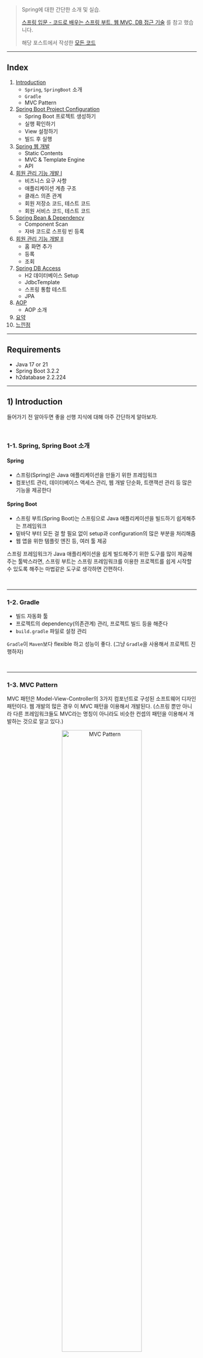 > Spring에 대한 간단한 소개 및 실습.
>
> [스프링 입문 - 코드로 배우는 스프링 부트, 웹 MVC, DB 접근 기술](https://www.inflearn.com/course/%EC%8A%A4%ED%94%84%EB%A7%81-%EC%9E%85%EB%AC%B8-%EC%8A%A4%ED%94%84%EB%A7%81%EB%B6%80%ED%8A%B8/) 를 참고 했습니다.
>
> 해당 포스트에서 작성한 [모든 코드](https://github.com/seungki1011/Data-Engineering/tree/main/spring/springdemo/src)

---

## Index

1. [Introduction](https://github.com/seungki1011/Data-Engineering/blob/main/spring/notes/(001)Spring%20Introduction.md#1-introduction)
   * ```Spring```, ```SpringBoot``` 소개
   * ```Gradle```
   * MVC Pattern
2. [Spring Boot Project Configuration](https://github.com/seungki1011/Data-Engineering/blob/main/spring/notes/(001)Spring%20Introduction.md#2-spring-boot-project-configuration)
   * Spring Boot 프로젝트 생성하기
   * 실행 확인하기
   * View 설정하기
   * 빌드 후 실행
3. [Spring 웹 개발](https://github.com/seungki1011/Data-Engineering/blob/main/spring/notes/(001)Spring%20Introduction.md#3-spring-%EC%9B%B9-%EA%B0%9C%EB%B0%9C)
   * Static Contents
   * MVC & Template Engine
   * API
4. [회원 관리 기능 개발 I](https://github.com/seungki1011/Data-Engineering/blob/main/spring/notes/(001)Spring%20Introduction.md#4-%ED%9A%8C%EC%9B%90-%EA%B4%80%EB%A6%AC-%EA%B8%B0%EB%8A%A5-%EA%B0%9C%EB%B0%9C-i)
   * 비즈니스 요구 사항
   * 애플리케이션 계층 구조
   * 클래스 의존 관계
   * 회원 저장소 코드, 테스트 코드
   * 회원 서비스 코드, 테스트 코드
5. [Spring Bean & Dependency](https://github.com/seungki1011/Data-Engineering/blob/main/spring/notes/(001)Spring%20Introduction.md#5-spring-bean--dependency)
   * Component Scan
   * 자바 코드로 스프링 빈 등록
6. [회원 관리 기능 개발 II](https://github.com/seungki1011/Data-Engineering/blob/main/spring/notes/(001)Spring%20Introduction.md#6-%ED%9A%8C%EC%9B%90-%EA%B4%80%EB%A6%AC-%EA%B8%B0%EB%8A%A5-%EA%B0%9C%EB%B0%9C-ii)
   * 홈 화면 추가
   * 등록
   * 조회
7. [Spring DB Access](https://github.com/seungki1011/Data-Engineering/blob/main/spring/notes/(001)Spring%20Introduction.md#7-spring-db-access)
   * H2 데이터베이스 Setup
   * JdbcTemplate
   * 스프링 통합 테스트
   * JPA
8. [AOP](https://github.com/seungki1011/Data-Engineering/blob/main/spring/notes/(001)Spring%20Introduction.md#8-aop)
   * AOP 소개
9. [요약](https://github.com/seungki1011/Data-Engineering/blob/main/spring/notes/(001)Spring%20Introduction.md#%EC%9A%94%EC%95%BD)
10. [느낀점](https://github.com/seungki1011/Data-Engineering/blob/main/spring/notes/(001)Spring%20Introduction.md#%EB%8A%90%EB%82%80-%EC%A0%90)

---

## Requirements

* Java 17 or 21
* Spring Boot 3.2.2
* h2database 2.2.224

---

## 1) Introduction

들어가기 전 알아두면 좋을 선행 지식에 대해 아주 간단하게 알아보자.

<br>

### 1-1. Spring, Spring Boot 소개

#### Spring

* 스프링(Spring)은 Java 애플리케이션을 만들기 위한 프레임워크
* 컴포넌트 관리, 데이터베이스 액세스 관리, 웹 개발 단순화, 트랜잭션 관리 등 많은 기능을 제공한다

#### Spring Boot

* 스프링 부트(Spring Boot)는 스프링으로 Java 애플리케이션을 빌드하기 쉽게해주는 프레임워크
* 밑바닥 부터 모든 걸 할 필요 없이 setup과 configuration의 많은 부분을 처리해줌
* 웹 앱을 위한 템플릿 엔진 등, 여러 툴 제공

스프링 프레임워크가 Java 애플리케이션을 쉽게 빌드해주기 위한 도구를 많이 제공해주는 툴박스라면, 스프링 부트는 스프링 프레임워크를 이용한 프로젝트를 쉽게 시작할 수 있도록 해주는 마법같은 도구로 생각하면 간편하다.

<br>

---

### 1-2. Gradle

* 빌드 자동화 툴
* 프로젝트의 dependency(의존관계) 관리, 프로젝트 빌드 등을 해준다
* ```build.gradle``` 파일로 설정 관리

```Gradle```이 ```Maven```보다 flexible 하고 성능이 좋다. (그냥 ```Gradle```을 사용해서 프로젝트 진행하자) 

<br>

---

### 1-3. MVC Pattern

MVC 패턴은 Model-View-Controller의 3가지 컴포넌트로 구성된 소프트웨어 디자인 패턴이다. 웹 개발의 많은 경우 이 MVC 패턴을 이용해서 개발된다. (스프링 뿐만 아니라 다른 프레임워크들도 MVC라는 명칭이 아니라도 비슷한 컨셉의 패턴을 이용해서 개발하는 것으로 알고 있다.)

<p align="center">   <img src="img/mvc1.png" alt="MVC Pattern" style="width: 65%;"> </p>

<p align='center'>https://www.geeksforgeeks.org/mvc-framework-introduction/</p>

#### Model

* 데이터와 관련된 로직을 책임진다

#### View

* 사용자에게 보여지는 부분을 책임진다(UI)

#### Controller

* 모델과 뷰 사이를 이어주는 중개(intermediary)의 역할
* 모델과 뷰는 서로 소통을 할 수 없기 때문에, 컨트롤러가 변경 내용을 각 구성 요소로 통지

> 예시를 들어보겠다.
>
> 1. Request
>    * 유저가 링크를 클릭하거나 폼을 작성하는 작업 등으로 나의 웹 애플리케이션으로 요청을 보낸다.
> 2. Controller
>    * 컨트롤러는 요청을 받고, 유저가 정확히 요구하는 것이 무엇인지 그리고 모델의 어느 부분이 필요한것인지 판단한다.
> 3. Model
>    * 모델은 실제로 데이터베이스에서 데이터를 fetch하거나 데이터 관련 로직을 처리하는 작업을 한다.
> 4. View
>    * 컨트롤러는 모델에서 통지 받고 뷰에서 해당 결과물을 보여준다.
> 5. Response
>    * 마지막 결과(응답)를 유저가 받는다

실제로 MVC 패턴으로 개발을 하면서 지켜야하는 규칙 같은 것들이 많다. 이런 MVC의 세부적인 내용은 이후 SpringMVC 포스트에서 다룰 예정이다.

<br>

---

## 2) Spring Boot Project Configuration

스프링 부트를 이용한 프로젝트 생성, 설정 그리고 빌드하는 방법에 대해서 알아보자.

<br>

### 2-1. Spring Boot 프로젝트 생성하기

[https://start.spring.io/](https://start.spring.io/)에서 프로젝트 생성하기

<p align="center">   <img src="img/springbootstart.png" alt="Start Spring Boot" style="width: 55%;"> </p>

* Dependencies : ```Spring Web```, ```Thymeleaf```
* Generate로 프로젝트 생성하고, ```build.gradle``` 파일을 통해서 프로젝트를 오픈

<br>

---

### 2-2. 정상적으로 실행되는지 확인

```SpringdemoApplication```을 실행해보고 정상 동작하는지 확인해보자.

<p align="center">   <img src="img/springboot2.png" alt="springboot" style="width: 35%;"> </p>

* ```SpringdemoApplication```을 실행 후 ```localhost:8080```에서 Whitelabel Error Page를 확인할 수 있으면 스프링이 정상적으로 동작한다는 것을 알 수 있다
* ```build.gradle```에서 ```plugins```, ```dependencies```, ```repositories``` 등을 관리할 수 있다
* ```External Libraries```에서 땡겨온 라이브러리를 확인할 수 있다

<p align="center">   <img src="img/springboot3.png" alt="springboot" style="width: 65%;"> </p>

* ```Dependencies```에서 의존 관계를 계층적으로 확인 가능하다

<br>

---

### 2-3. View 설정하기

아래는 스프링 부트 2.3.1의 공식문서에서 설명한 Welcome Page 설정하는 방법이다.

> #### 7.1.6. Welcome Page
>
> Spring Boot supports both static and templated welcome pages. It first looks for an `index.html` file in the configured static content locations. If one is not found, it then looks for an `index` template. If either is found, it is automatically used as the welcome page of the application.

[https://docs.spring.io/spring-boot/docs/3.2.2/reference/html/index.html](https://docs.spring.io/spring-boot/docs/3.2.2/reference/html/index.html)

<br>

위의 설명에서 알 수 있듯이 ```resources/static```에 ```index.html```파일을 위치하면 정적 welcome page로 설정할 수 있다.

```index.html```

```html
<!DOCTYPE HTML>
<html>
<head>
    <title>Hello</title>
    <meta http-equiv="Content-Type" content="text/html; charset=UTF-8" />
</head>
<body>
This is a Static index.html
<a href="/hello">hello</a>
</body>
</html>
```

* 위의 ```index.html```의 경우 그냥 정적 페이지이기 때문에 그냥 단순히 웹서버가 브라우저에 응답으로 넘겨주는 것

<p align="center">   <img src="img/welcomepage1.png" alt="springboot" style="width: 65%;"> </p>

* [```thymeleaf```](https://www.thymeleaf.org/)같은 템플릿 엔진을 사용해서 동적인 요소가 들어간 페이지를 만들 수 있다

<br>

이제 컨트롤러(controller)를 만들어보자. 템플릿 엔진을 이용한 동적 페이지를 만들기 위해 웹 애플리케이션의 첫 번째 진입점인 컨트롤러 부터 만들어 볼 것이다.

```HelloController```

```java
@Controller // Controller임을 나타내는 스프링 어노테이션
public class HelloController {
    
    @GetMapping("hello") // "/hello"로 매핑된 GET 요청을 핸들링
    public String hello(Model model) {
        model.addAttribute("data", "loll"); // 모델로 "data"라는 attribute를 부여, 값은 "loll"
        // 이 attribute는 view에서 접근 가능
        return "hello"; // 리턴값 "hello"는 viewResolver가 hello라는 이름의 view를 찾도록 함
    }
}
```

```hello.html```

```html
<!DOCTYPE HTML>
<html xmlns:th="http://www.thymeleaf.org"> <!--Thymeleaf expression 사용을 가능하게 해줌-->
<head>
  <title>Hello</title>
  <meta http-equiv="Content-Type" content="text/html; charset=UTF-8" />
</head>
<body>
<!--${data}는 모델에서 추가된 "data" attribute. ${data}는 동적으로 실제값으로 치환 됨-->
<p th:text="'Hello to ' + ${data}" >Hello to our Customers.</p>
</body>
</html>
```

<p align="center">   <img src="img/viewResolver2.png" alt="springboot" style="width: 90%;"> </p>

<p align='center'>스프링 입문 - 코드로 배우는 스프링 부트, 웹 MVC, DB 접근 기술</p>

* ```viewName``` 매핑은 ```resources:templates/```+``` {viewName}```+```.html``` 처럼 이루어짐
* 위의 경우 ```hello```가 ```viewName```

<br>

---

### 2-4. 빌드하고 실행

1. ```gradlew```가 존재하는 디렉토리로 이동 : ```cd springdemo```
2. ```gradlew```로 빌드 : ```./gradlew build```
   * 문제가 있을 경우 ```./gradlew clean build``` 시도
3. 빌드 완료 후 ```build/libs```의 ```jar```파일 확인
4. ```jar``` 파일 실행 : ```java -jar springdemo-0.0.1-SNAPSHOT.jar```
5. ```localhost:8080```에서 정상 동작하는지 확인

<p align="center">   <img src="img/build1.png" alt="springboot" style="width: 65%;"> </p>

<p align="center">   <img src="img/build2.png" alt="springboot" style="width: 65%;"> </p>

<br>

---

## 3) Spring 웹 개발

정적 컨텐츠, MVC 그리고 API 방식에 대해 알아보자.

<br>

### 3-1. Static Contents

정적 컨텐츠의 경우 그냥 정적 html 자체를 건내주는 방식. 동작 방식은 다음과 같다. 웹 브라우저에서 ```/static.html```로 접근을 할 경우 스프링 부트의 내장 웹서버(디폴트 : 톰캣 서버)에서 ```static```과 매핑된 컨트롤러를 찾는다. 존재하지 않을 경우 ```resources: static/static.html```을 찾아서 넘겨준다. 

<br>

---

### 3-2. MVC & Template Engine

MVC는 Model-View-Controller로 역할을 나눴다고 생각하면 편함.

**Controller**

```controller.MVCController```

```java
@Controller
public class MVCController {
    @GetMapping("hello-mvc") // "/hello-mvc"로 매핑된 GET 요청 핸들링
    public String helloMvc(@RequestParam("name") String name, Model model) { // 요청 URL의 name 파라미터에서 값을 추출
        model.addAttribute("name", name); // "name"이라는 attribute를 모델에 추가, URL에서 추출된 파라미터 값으로 설정
        return "hello-template"; // "hello-template"이라는 viewname을 찾음
    }
}
```

<br>

**View**

```resources/template/hello-template.html```

```html
<html xmlns:th="http://www.thymeleaf.org">
<body>
<p th:text="'hello ' + ${name}">hello! empty</p>
</body>
</html>
```

<p align="center">   <img src="img/MVC2.png" alt="springboot" style="width: 100%;"> </p>

<p align='center'>스프링 입문 - 코드로 배우는 스프링 부트, 웹 MVC, DB 접근 기술</p>

<br>

애플리케이션을 실행시키고 ```/hello-mvc```에 들어가면 Error Page가 뜨는 것을 확인할 수 있다. 그 이유는 URL에서 ```name```으로 넘길 값을 명시하지 않았기 때문이다. URL 뒤에 ```?name=name_value``` 같은 형식으로 파라미터를 넘길 수 있다.

 <p align="center">   <img src="img/mvccontroller2.png" alt="springboot" style="width: 65%;"> </p>

* 참고로 ```?```뒤에 오는 것을 [Query String](https://en.wikipedia.org/wiki/Query_string)이라고 한다.

<br>

---

### 3-3. API

**API**의 경우 HTML 뷰를 랜더링하기 보다는 구조화 된 데이터를 ```json``` 형식으로 반환을 한다. (```xml```형식도 가능하지만 최근에는 거의 쓰이지 않음)

```controller.ApiController```

```java
@Controller
public class ApiController {
    @GetMapping("hello-api")
    @ResponseBody // 값이 바로 response body로 쓰여진다는 어노테이션
    // 그냥 응답이 JSON 형태로 변환 되었다고 생각하면 편함
    public Hello helloApi(@RequestParam("name") String name) {
        Hello hello = new Hello();
        hello.setName(name);
        return hello;
    }

    static class Hello { // static nested class 사용
        private String name;

        public String getName() {
            return name;
        }
        public void setName(String name) {
            this.name = name;
        }
    }
}
```

<p align="center">   <img src="img/api1.png" alt="springboot" style="width: 100%;"> </p>

<p align='center'>스프링 입문 - 코드로 배우는 스프링 부트, 웹 MVC, DB 접근 기술</p>

<br>

* ```@ResponseBody``` 애노테이션이 붙어 있을 경우 http 응답에 데이터를 그대로 넘기는 것으로 판단
* ```HttpMessageConverter```가 동작하게 된다
  * 이 때 반환이 객체인 경우 ```JsonConverter```가 동작해서 ```json```으로 변환하고 응답으로 준다
    * ```MappingJackson2HttpMessageConverter```, ```Gson```
  * 반환이 문자인 경우 ```StringConverter```가 동작

<br>

---

## 4) 회원 관리 기능 개발 I

간단한 회원 관리 기능에 대한 백엔드 개발을 해보자.

<br>

### 4-1. 비즈니스 요구 사항

* 데이터: 회원 ID(시스템이 관리), 이름
* 기능: 회원 등록, 조회
* DB는 선정되지 않았다고 가정

<br>

---

### 4-2. 애플리케이션 계층 구조

<p align="center">   <img src="img/membermanage1.png" alt="springboot" style="width: 80%;"> </p>

<p align='center'>스프링 입문 - 코드로 배우는 스프링 부트, 웹 MVC, DB 접근 기술</p>

* 컨트롤러: MVC의 컨트롤러 역할
* 서비스: 비즈니스 로직 구현
* 리포지토리: DB 접근, 도메인 객체를 DB에 저장하고 관리
* 도메인: 비즈니스 도메인의 객체 (현재의 경우 회원)
  * 주로 데이터베이스에 저장하고 관리된다

<br>

---

### 4-3. 클래스 의존 관계

* DB가 선정되지 않았다고 가정된 상태이기 때문에, 인터페이스로 구현 클래스를 변경할 수 있도록 설계할 것이다
* 초기 개발 단계에서는 구현체로 메모리 기반의 대이터 저장소를 이용
* ```MemberRepository```를 인터페이스로 만들고, ```MemoryMemberRepository```로 구현

<br>

---

### 4-4. 회원 저장소 코드

```domain/Member``` : 회원 객체



```java

public class Member {
    private Long id; // 데이터를 식별하기 위해 시스템이 정하는 아이디
    private String name;

    /**
     * 간단한 예제이기 때문에 Getter Setter 전부 구현
    */
    public Long getId() {
        return id;
    }
    
    public void setId(Long id) {
        this.id = id;
    }
    
    public String getName() {
        return name;
    }
    
    public void setName(String name) {
        this.name = name;
    }
}   
```


```repository/MemberRepository``` : 회원 저장소 인터페이스

```java
public interface MemberRepository {
    Member save(Member member); // 회원을 저장소에 저장
    Optional<Member> findById(Long id);
    Optional<Member> findByName(String name);
    List<Member> findAll(); // 지금까지 저장한 모든 회원 리스트 반환  
}
```

```repository/MemoryMemberRepository``` : 회원 저장소 메모리 구현체

```java
/*
 * 간단한 예시이기 때문에 동시성 문제를 고려하지 않음
 */

public class MemoryMemberRepository implements MemberRepository{
    private static Map<Long, Member> store = new HashMap<>();
    private static long sequence = 0L;
    @Override
    public Member save(Member member) {
        member.setId(++sequence);
        store.put(member.getId(), member);
        return member;
    }

    @Override
    public Optional<Member> findById(Long id) {
        return Optional.ofNullable(store.get(id)); // null일 가능성을 위해 ofNullable로 감싸기
    }

    @Override
    public Optional<Member> findByName(String name) {
        return store.values().stream()
                .filter(member -> member.getName().equals(name))
                .findAny();
    }

    @Override
    public List<Member> findAll() {
        return new ArrayList<>(store.values());
    }

    public void clearStore() {
        store.clear();
    }
}  
```

<br>

---

### 4-5. 회원 저장소 테스트 코드

* 테스트 코드의 경우, 테스트가 각각 독립적으로 실행되도록 설계해야한다
* 테스트 순서에 의존 관계가 있는 것은 좋지 않다

```test/java/de/springdemo/repository/MemoryMemberRepositoryTest``` : 회원 저장소 테스트 코드

<details>
  <summary>코드 보기</summary>

```java
class MemoryMemberRepositoryTest {

    MemoryMemberRepository repository = new MemoryMemberRepository();

    /**
     * 각 테스트에서 저장소에 저장하는 작업이 있기 때문에 테스트 후 비워주는 작업이 필요함
     * 테스트는 순서에 의존 관계가 없도록 설계해야 함
    */
    @AfterEach // 메서드가 끝날때 마다 특정 동작(콜백 함수라고 생각하면 됨
    public void afterEach() {
        repository.clearStore();
    }

    @Test
    public void save() {
        Member member = new Member();
        member.setName("spring"); // 이름을 "spring"으로

        repository.save(member); // 저장소에 멤버 저장
        Member result = repository.findById(member.getId()).get();

        // 1. 일치하면 true 반환
        System.out.println("Result = "+(result == member));
        // 2. 기대한 값과 일치하는지 확인, 다를 경우 AssertionFailedError
        Assertions.assertEquals(result, member);
        // 3. org.assertj.core.api.Assertions.assertThat 사용
        assertThat(member).isEqualTo(result); // static import로 처리하면 편함
    }

    @Test
    public void findByName() {
        Member member1 = new Member();
        member1.setName("spring1");
        repository.save(member1);

        Member member2 = new Member();
        member2.setName("spring1");
        repository.save(member2);

        Member result1 = repository.findByName("spring1").get();
        assertThat(result1).isEqualTo(member1);
        // 일치하지 않기 때문에 오류 발생
        /*
        Member result1 = repository.findByName("spring2").get();
        assertThat(result1).isEqualTo(member1);
        */
    }

    @Test
    public void findAll() {
        Member member1 = new Member();
        member1.setName("spring1");
        repository.save(member1);

        Member member2 = new Member();
        member2.setName("spring1");
        repository.save(member2);

        List<Member> result = repository.findAll();
        assertThat(result.size()).isEqualTo(2); // 입력한 멤버가 2개
    }
}  
```
</details>

<br>

---

### 4-6. 회원 서비스 코드

```service/MemberService``` : 회원 서비스


```java
/**
 * 서비스 레이어쪽은 비즈니스에 의존적으로 네이밍하고 설계한다
 * cmd+shift+t : Create New Test
 */

public class MemberService {
    private final MemberRepository memberRepository;
		
    /**
		 * 기존에는 회원 서비스가 메모리 회원 레포지토리를 직업 생성했음
     private final MemberRepository memberRepository = new MemoryMemberRepository();
     */
	  
  	// 생성자를 이용해서 회원 서비스 코드를 DI가 가능하도록 변경
    public MemberService(MemberRepository memberRepository) {
        this.memberRepository = memberRepository;
    }

    /**
     * Join as a member (회원가입)
     */
    public Long join(Member member) {
        //  같은 이름의 중봅 회원 금지
        /*
        Optional<Member> result = memberRepository.findByName(member.getName());
        result.ifPresent(m -> {
            throw new IllegalStateException("This member already exists.");
        });
        */

        /* 권장 하는 코드
         * 이 경우 메서드로 뽑는 것이 좋음 ctrl+t : extract method
        memberRepository.findByName(member.getName())
            .ifPresent(m -> {
            throw new IllegalStateException("This member already exists.");
            });
        */
        validateDuplicateMember(member); // 같은 이름의 중복 회원 검증
        memberRepository.save(member);
        return member.getId();
    }

    private void validateDuplicateMember(Member member) {
        memberRepository.findByName(member.getName())
                .ifPresent(m -> {
                    throw new IllegalStateException("This member already exists.");
                });
    }

    /**
     * Check all members(전체 회원 조회)
     */
    public List<Member> findMembers() {
        return memberRepository.findAll();
    }

    public Optional<Member> findOne(Long memberId) {
        return memberRepository.findById(memberId);
    }

}  
```

<br>

---

### 4-7. 회원 서비스 테스트 코드

```test/java/de/springdemo/service/MemberServiceTest``` : 회원 서비스 테스트 코드

<details>
  <summary>코드 보기</summary>

```java
/**
 * 테스트 코드는 이름을 한글로 작성 가능
 * given, when, then으로 로직을 나누는 것이 항상 맞는 것은 아니다
 * 상황을 잘 보면서 사용
 * 테스트는 정상 로직 뿐만 아니라 예외 상황도 제대로 캐치하는지 확인하는 것이 중요함
 */

class MemberServiceTest {

    MemberService memberService;
    /**
     * 사실상 다른 MemoryMemberRepository로 테스트 되는 것
     * MemberService에서 MemberRepository를 새로 생성하지 않고 생성자를 사용
     */
    MemoryMemberRepository memberRepository;

    @BeforeEach
    public void beforeEach() {
        /**
         * MemberService의 입장에서 외부에서 memberRepository를 넣어주는 것 (의존성 주입)
         */
        memberRepository = new MemoryMemberRepository();
        memberService = new MemberService(memberRepository);
    }

    @AfterEach
    public void afterEach() {
        memberRepository.clearStore();
    }

    @Test
    void join() {
        // given - 주어진 상황(데이터, 등)
        Member member = new Member();
        member.setName("hello");

        // when - 이것을 실행할 때
        Long saveId = memberService.join(member);

        // then - 이 결과가 나와야 함(검증)
        Member findMember = memberService.findOne(saveId).get();
        Assertions.assertThat(member.getName()).isEqualTo(findMember.getName());
    }

    @Test
    void duplicateMemberException() {
        // given
        Member member1 = new Member();
        member1.setName("spring");

        Member member2 = new Member();
        member2.setName("spring");

        // when - 똑같은 name으로 join 하면 예외가 터져야 함
        memberService.join(member1);
        IllegalStateException e = assertThrows(IllegalStateException.class, () -> memberService.join(member2));

        Assertions.assertThat(e.getMessage()).isEqualTo("This member already exists.");


        /** try-catch문으로 작성 시
        memberService.join(member1);
        try {
            memberService.join(member2);
            fail();
        } catch (IllegalStateException e) { // 예외 메세지가 일치해야 함
            Assertions.assertThat(e.getMessage()).isEqualTo("This member already exists. xx");
        }
        */

    }
}  
```
</details>

* ```@BeforeEach``` : 각 테스트 실행 전에 호출됨. 테스트가 서로 영향이 없도록 새로운 객체를 생성하고, 의존관계도 새로 맺어 줌
  * 기존의 문제점은  ```MemoryMemberRepository``` 객체를 새로 생성을 해서 사용했기 때문에 사실상 서로 다른 객체로 테스트를 진행했음
  * ```MemberService```의 입장에서 외부에서 생성한 ```MemoryMemberRepository``` 객체를 주입하는 형식으로 사용 (DI, 의존성 주입)

DI에 관한 내용은 아래에서 그리고 이후의 포스트에서 더 자세히 다룰 예정이다.

<br>

---

## 5) Spring Bean & Dependency

> 스프링 빈(Spring Bean)을 등록하는 것에는 **컴포넌트 스캔(Component Scan)**과 **Java 코드로 직접 스프링 빈을 등록**하기의 두 가지 방법이 있다.
>
> 스프링 빈, 의존성 주입(Dependency Injection) 그리고 위의 두 가지 방법에 대한 간단한 소개를 다룬다.

<br>

```MemberController```를 추가 해보자. ```MemberController```는 ```MemberService```를 통해서 회원 가입과 조회 등이 가능해야 한다. 이런 경우를 ```MemberController```가 ```MemberService```를 의존한다고 표현한다. 

<br>

### 5-1. 컴포넌트 스캔(Component Scan)

```controller/MemberController```

```java
/**
 * @Controller가 있으면 스프링 컨테이너에 MemberController 객체를 생성해서 넣어둔고, 스프링이 관리한다
 * 이것을 스프링 컨테이너에서 스프링 빈(Spring Bean)이 관리된다고 표현한다
 */
@Controller
// @Component로도 사용 가능
public class MemberController {
    /**
     * 스프링이 관리를 하게 되면 컨테이너에 등록이 되고, 컨테이너로 부터 받아서 쓰도록 해야함
     * new를 사용하면 MemberController가 아니더라도 다른 Controller들이 MemberService를 사용할 수 있게 됨
     * private final MemberService memberService = new MemberService();
     */

    private final MemberService memberService;

    /**
     * @Autowired가 있으면 스프링 컨테이너의 MemberService와 연결 시켜줌
     * 생성자의 @Autowired를 통해서 스프링이 연관된 객체를 컨테이너에서 찾아서 넣어준다 - 의존성 주입
     * MemberService에 @Service 애노테이션이 있어야 함
     * @Service가 있아야 컨테이너에 MemberService를 등록 해줌
     */
    @Autowired
    public MemberController(MemberService memberService) {
        this.memberService = memberService;
    }
}
```

* ```@Controller```가 있으면 스프링 컨테이너에 ```MemberController``` 객체를 자동으로 생성해서 넣어두고, 스프링이 관리한다
* 이것을 스프링 컨테이너에서 **스프링 빈(Spring Bean)**이 관리된다고 한다
* 생성자에 ```@Autowired```를 사용하면 객체 생성 시점에 스프링 컨테이너에서 해당 스프링 빈을 찾아서 주입한다(DI)
  * 생성자가 1개만 있으면 ```@Autowired```는 생략 가능
  * ```@Autowired```는 스프링이 관리하는 객체에서만 동작한다. 스프링 빈으로 등록하지 않고 내가 직접 생성한 객체에 대해서 동작하지 않는다.

```java
// @Service로 컨테이너에 빈을 등록하지 않고 애플리케이션을 실행하는 경우
Description:

Parameter 0 of constructor in de.springdemo.controller.MemberController required a bean of type 'de.springdemo.service.MemberService' that could not be found.


Action:

Consider defining a bean of type 'de.springdemo.service.MemberService' in your configuration.
```

* ```MemberService```에 ```@Service```를 추가하지 않으면 컨테이너에 빈으로 등록되지 않는다

> 객체 의존 관계를 외부에서 넣어주는 것을 **의존성 주입(Dependency Injection)**이라고 한다.
>
> DI에는 **Field Injection(필드 주입), Setter Injection(설정자 주입), Construction Injection(생성자 주입)**의 3가지 방식이 있다.
>
> 주로 생성자 주입을 권장한다.

<br>

```service/MemberService```

```java
@Service
public class MemberService {
  
    private final MemberRepository memberRepository;

    @Autowired
    public MemberService(MemberRepository memberRepository) {
        this.memberRepository = memberRepository;
    }
		/**
		 * 나머지 구현 부분
     */
}
```

* ```MemberService```에 ```@Service``` 애노테이션이 있어야 함
  * ```@Service```가 있아야 컨테이너에 ```MemberService```를 등록 해줌
* ```MemberService```도 생성자에 ```@Autowired```가 있어야 ```MemberRepository```를 찾아서 넣어줌

<br>

```repository/MemoryMemberRepository```

```java
@Repository
public class MemoryMemberRepository implements MemberRepository{}
```

* 레포지토리 구현체에도 ```@Repository```를 붙인다

<br>

<p align="center">   <img src="img/springbean1.png" alt="springboot" style="width: 90%;"> </p>

<p align='center'>스프링 입문 - 코드로 배우는 스프링 부트, 웹 MVC, DB 접근 기술</p>

* ```@Autowired```를 통해서 ```memberController```가 ```memberService```를 사용 가능
  * ```memberService``` 또한 ```memberRepository```를 사용할 수 있게 해줌

> * 컴포넌트 스캔은 ```@Component```애노테이션을 포함하는 ```@Service```, ```@Controller```, ```@Repository``` 같은 스프링 빈을 찾아서 자동으로 등록 해준다. 
> * 스프링 컨테이너에 스프링 빈이 등록될 때 기본적으로 [싱글톤(Singleton)](https://docs.spring.io/spring-framework/reference/core/beans/factory-scopes.html)으로 등록된다.(유일하게 하나만 등록해서 공유) 따라서 같은 스프링 빈이면 같은 인스턴스이다.
> * 컨트롤러, 서비스, 레포지토리와 같이 정형화 되어 있을 경우 보통 컴포낸트 스캔을 사용한다.
> * 보통 스프링 빈으로 등록되는 범위는 애플리케이션의 패키지를 포함한 하위 패키지들 까지.

<br>

---

### 5-2. 자바 코드로 직접 스프링 빈 등록

```MemberService```, ```MemberRepository```에 ```@Component``` 애노테이션이 붙지 않았을 경우. (```@Autowired```도 지움, ```@Controller```는 유지한다.)

```service/MemberService```

```java
public class MemberService {
  
    private final MemberRepository memberRepository;

    public MemberService(MemberRepository memberRepository) {
        this.memberRepository = memberRepository;
    }
		/**
		 * 나머지 구현 부분
     */
}
```

```repository/MemberRepository```

```java
public class MemoryMemberRepository implements MemberRepository{}
```

<br>

직접 빈을 코드로 추가하기 위해서 ```SpringConfig```를 추가해보자.(```SpringDemoApplication```과 같은 위치)

```SpringConfig```

```java
@Configuration // Configuration Class이고, bean들을 정의하고 있음 나타냄 
public class SpringConfig {

    @Bean
    public MemberService memberService() {
        return new MemberService(memberRepository()); // 생성자 주입으로 MemoryRepository의 구현체를 주입
    }
    
    @Bean
    public MemberRepository memberRepository() {
        return new MemoryMemberRepository(); // MemberRepository의 구현체
    }
}
```

자바 코드로 직접 빈을 설정하는 방법은 컴포넌트 스캔이 비해서 복잡해보이는데 왜 사용할까? 일단 정형화 되지 않거나, 상황에 따라 구현 클래스를 변경해야하는 경우 설정을 통해서 스프링 빈으로 등록한다. 예를 들어, 현재 우리가 사용하는 ```MemoryMemberRepository```는 DB가 선정되지 않았다는 가상의 상황을 설정하에 사용하는 ```MemberRepository```인터페이스의 구현체이다. 이 때 코드로 빈을 설정해서 사용하는 경우, **기존에 운영하던 코드를 건들지 않고 ```MemoryMemberRepository```를 변경할 수 있다**.

* 이후에 ```SpringConfig```에서 ```MemoryMemberRepository```를 ```DbMemberRepository```로 변경하기만 하면 됨

<br>

---

## 6) 회원 관리 기능 개발 II

회원 관리 예제에 대한 웹 기능 추가 그리고 컨트롤러를 통해서 회원을 등록하고 조회하는 기능을 개발해보자.

<br>

### 6-1. 홈 화면 추가

홈 화면을 추가해보자.

<br>

```controller/HomeController```

```java
@Controller
public class HomeController {
    @GetMapping("/")
    public String home() {
        return "home";
    }
}
```

```resources/template/home.html```

```html
<!DOCTYPE HTML>
<html xmlns:th="http://www.thymeleaf.org">
<body>
<div class="container">
  <div>
    <h1>Hello Spring</h1> <p>회원 기능</p>
    <p>
      <a href="/members/new">회원 가입</a>
      <a href="/members">회원 목록</a> </p>
  </div>
</div> <!-- /container -->
</body>
</html>
```

 <p align="center">   <img src="img/home1.png" alt="springboot" style="width: 65%;"> </p>

* 기존의 ```index.html```이 표시되지 않는 이유는 컨트롤러가 정적 컨텐츠보다 우선 순위가 높기 때문이다

<br>

---

### 6-2. 회원 등록(가입) 기능

회원 등록 기능을 구현하자.

<br>

```controller/MemberController``` - 기존의 ```MemberController``` 사용

```java
@Controller
public class MemberController {

    private final MemberService memberService;

    @Autowired
    public MemberController(MemberService memberService) {
        this.memberService = memberService;
    }

    @GetMapping("/members/new")
    public String createForm() {
        return "members/createMemberForm"; // "templates/members/createMemberForm.html"
    }
  	
  	@PostMapping("/members/new")
    public String create(MemberForm form) {
        Member member = new Member();
        member.setName(form.getName());

        memberService.join(member); // join을 통해서 회원 등록

        return "redirect:/"; // 홈 화면으로 돌려보내기
    }
}
```

```templates/member/createMemberForm.html```

```html
<!DOCTYPE HTML>
<html xmlns:th="http://www.thymeleaf.org">
<body>
<div class="container">
  <form action="/members/new" method="post">
    <div class="form-group">
      <label for="name">이름</label>
      <!-- 폼에 이름을 입력하면 해당 이름이 서버로 넘어감 -->
      <input type="text" id="name" name="name" placeholder="이름을 입력하세요">
    </div>
    <button type="submit">등록</button> </form>
</div> <!-- /container -->
</body>
</html>
```

```controller/MemberForm```

```java
public class MemberForm {
    private String name; // createMemberForm의 "name"과 매칭

    // getter and setter
    public String getName() {
        return name;
    }
    public void setName(String name) {
        this.name = name;
    }
}
```

<br>

회원 등록의 동작 과정은 다음과 같다.

1. 회원가입(```/members/new```)으로 들어가면(```GET``` 방식) ```@GetMapping```에 의해 ```createMemberForm.html```이 렌더링
2. ```form``` 태그에서 이름을 입력하고 등록을 진행하면 ```members/new```에 ```POST```방식으로 넘어간다
3. ```@PostMapping```에서 ```MemberForm```의 ```name```에 입력한 이름을 넣어준다
4. ```member.setName(form.getName());``` : 폼에서 이름을 꺼내고, ```member```에 ```setName```
5. ```join```으로 회원(멤버) 등록

<br>

---

### 6-3. 회원 조회 기능

기존의 ```MemberController``` 에 조회 기능을 추가하자.

<br>

```controller/MemberController```

```java
@Controller
public class MemberController {
    /**
     * 기존의 코드 
     */
  
    @GetMapping("/members")
    public String list(Model model) {
        List<Member> members = memberService.findMembers();
        model.addAttribute("members", members); // 뷰에서 데이터를 볼 수 있도록 addAttribute
        return "members/memberList";
    }
}
```

```templates/members/memberList.html```

```html
<!DOCTYPE HTML>
<html xmlns:th="http://www.thymeleaf.org">
<body>
<div class="container">
  <div>
    <table>
      <thead>
      <tr>
        <th>#</th>
        <th>이름</th> </tr>
      </thead>
      <tbody>
      <!-- 테이블 형식으로 모델의 멤버들을 루프로 돌려서 보여줌 -->
      <tr th:each="member : ${members}">
        <td th:text="${member.id}"></td>
        <td th:text="${member.name}"></td>
      </tr>
      </tbody>
    </table>
  </div>
</div> <!-- /container -->
</body>
</html>
```

* 메모리 내에서 처리하고 있기 때문에 서버 재시작 하면 데이터가 전부 날아감 

<br>

 <p align="center">   <img src="img/membercheck.png" alt="springboot" style="width: 65%;"> </p>

<br>

---

## 7) Spring DB Access

> 스프링에서의 DB 접근.



### 7-1. H2 데이터베이스 Setup

테스트 용도로 간편하게 이용가능한 ```h2database```를 이용할 것이다. 다음의 순서로 구축하자.

* [다운로드 및 설치](https://www.h2database.com/html/main.html)
* 755 권한 주기 : ```chmod 755 h2.sh```
* ```h2/bin``` 내에서 ```./h2.sh```

<br>

 <p align="center">   <img src="img/h2console1.png" alt="springboot" style="width: 65%;"> </p>

* 접속이 안되면 아이피 대신 ```localhost```로 바꿔서 접속
* 최초의 한번은 ```jdbc:h2/~test```로 Connect (데이터베이스 파일 생성)
* ```~/test.mv.db``` 파일이 생성된 것을 확인하면 이후부터는 ```jdbc:h2:tcp://localhost/~/test```로 접속
  * (애플리케이션과 웹콘솔에서 동시에 접근하게 되면 오류가 생길 수 있어서 소켓을 통해서 접근)

<br>

```sql/ddl.sql```

```sql
drop table if exists member CASCADE;
 create table member
 (
     id   bigint generated by default as identity,
     name varchar(255),
     primary key (id)
);
```

 <p align="center">   <img src="img/h2console2.png" alt="springboot" style="width: 65%;"> </p>

<br>

데이터베이스 설정을 완료했으니 JdbcTemplate을 이용해서 기존의 ```MemoryMemberRepository```를 대체할 것이다.

<br>

---

### 7-2. 스프링 ```JdbcTemplate``` 사용

JdbcTemplate을 이용해서 레포지토리를 구현할 것이다. JdbcTemplate은 순수 JDBC API의 반복 코드를 대부분 제거해준다. SQL문은 직접 작성해야한다. 

>  아주 옛날에는 순수 JDBC를 이용해서 구현했다. 지금은 JdbcTemplate이나 JPA를 이용한다. 

<br>

먼저 ```build.gradle```에 필요한 라이브러리를 추가해야 한다.

```build.gradle```

```java
dependencies {
	implementation 'org.springframework.boot:spring-boot-starter-thymeleaf'
	implementation 'org.springframework.boot:spring-boot-starter-web'
	implementation 'org.springframework.boot:spring-boot-starter-jdbc'
	runtimeOnly 'com.h2database:h2'
	testImplementation 'org.springframework.boot:spring-boot-starter-test'
}
```

<br>

다음으로 스프링 부트 데이터베이스에 대한 연결 설정을 추가해야 한다.

```resources/application.properties```

```java
 spring.datasource.url=jdbc:h2:tcp://localhost/~/test
 spring.datasource.driver-class-name=org.h2.Driver
 spring.datasource.username=sa
```

* ```spring.datasource.username=sa```에서 ```sa``` 앞뒤로 공백이 존재하면 안된다

<br>

스프링 ```JdbcTemplate```을 이용한 회원 리포지토리는 다음과 같다. (그냥 이런식으로 사용하는구나 하고 감을 잡으면 될듯)

```repository/JdbcTemplateMemberRepository```

```java
public class JdbcTemplateMemberRepository implements MemberRepository {

    private final JdbcTemplate jdbcTemplate;

    @Autowired
    public JdbcTemplateMemberRepository(DataSource dataSource) {
        jdbcTemplate = new JdbcTemplate(dataSource);
    }

    @Override
    public Member save(Member member) {
        SimpleJdbcInsert jdbcInsert = new SimpleJdbcInsert(jdbcTemplate);
        jdbcInsert.withTableName("member").usingGeneratedKeyColumns("id");

        Map<String, Object> parameters = new HashMap<>();
        parameters.put("name", member.getName());

        Number key = jdbcInsert.executeAndReturnKey(new
                MapSqlParameterSource(parameters));
        member.setId(key.longValue());
        return member;
    }

    @Override
    public Optional<Member> findById(Long id) {
        List<Member> result = jdbcTemplate.query("select * from member where id = ?", memberRowMapper(), id);
        return result.stream().findAny();
    }

    @Override
    public Optional<Member> findByName(String name) {
        List<Member> result = jdbcTemplate.query("select * from member where name = ?", memberRowMapper(), name);
        return result.stream().findAny();
    }

    @Override
    public List<Member> findAll() {
        return jdbcTemplate.query("select * from member", memberRowMapper());
    }

    private RowMapper<Member> memberRowMapper() {
        return (rs, rowNum) -> {
            Member member = new Member();
            member.setId(rs.getLong("id"));
            member.setName(rs.getString("name"));
            return member;
        };
    }
}

```

```SpringConfig```

```java
@Configuration
public class SpringConfig {

    // @Autowired DataSource dateSource;
    private DataSource dataSource;

    @Autowired
    public SpringConfig(DataSource dataSource) {
        this.dataSource = dataSource;
    }

    @Bean
    public MemberService memberService() {
        return new MemberService(memberRepository());
    }

    @Bean
    public MemberRepository memberRepository() {
//        return new MemoryMemberRepository();
        return new JdbcTemplateMemberRepository(dataSource); // 단순히 이 부분을 변경하는 것만으로도 확장이 가능함
    }
}
```

<br>

---

### 7-3. 스프링 통합 테스트

스프링 컨테이너와 DB까지 연결한 통합 테스트를 해보자.

<br>

```MemberServiceIntegrationTest``` : 회원 서비스 통합 테스트

```java
@SpringBootTest
@Transactional
class MemberServiceIntegrationTest {

    @Autowired MemberService memberService;
    @Autowired MemberRepository memberRepository;

    /**
     * @SpringBootTest : 스프링 컨테이너와 테스트를 함께 실행한다
     * 기존에 BeforeEach, AfterEach를 사용한 이유는 메모리에 남아 있는 데이터베이스 기록을 지우기 위해 사용
     * @Transactional : 테스트 시작전에 트랜잭션을 시작하고, 테스트 완료 후에 할상 롤백(다음 테스트 영향 x)
     * @Commit : 커밋 남길 수 있음
     */

    @Test
    void join() {
        // given - 주어진 상황(데이터, 등)
        Member member = new Member();
        member.setName("hello");

        // when - 이것을 실행할 때
        Long saveId = memberService.join(member);

        // then - 이 결과가 나와야 함(검증)
        Member findMember = memberService.findOne(saveId).get();
        assertEquals(member.getName(), findMember.getName());
    }

    @Test
    void duplicateMemberException() {
        // given
        Member member1 = new Member();
        member1.setName("spring");

        Member member2 = new Member();
        member2.setName("spring");

        // when
        memberService.join(member1);
        IllegalStateException e = assertThrows(IllegalStateException.class, () -> memberService.join(member2));

        assertThat(e.getMessage()).isEqualTo("This member already exists.");

    }
}
```

* 스프링 컨테이너의 실행 없이 실행한 테스트는 통합 테스트보다 훨씬 빠르다
* 기능을 최소한의 단위로 자바 코드로만 테스트하는 것을 단위 테스트라고 한다
* 단위로 쪼개서하는 단위 테스트를 잘하는 것이 중요하다
  * 통합 테스트가 필요 없다는 뜻은 아님!

<br>

---

### 7-4. ```JPA``` 사용

> JPA는 Java Persistence API를 뜻함.
>
> JPA는 기존의 반복 코드의 제거와 함께 SQL 까지 만들어서 처리 해준다.
>
> JPA를 사용해서 반복적인 작업을 없애고, 개발자들이 비즈니스 로직에 집중할 수 있도록 한다. (개발 생산성 증가)
>
> JPA는 구현체를 제공하지 않고 인터페이스이다. (구현은 각 벤더(vendor)가 한다. 일반적으로 Hibernate 사용)

<br>

JPA를 사용해서 회원 레포지토리를 만들면 다음과 같다.(JdbcTemplate을 사용 했을때와 마찬가지로 어떤 느낌으로 사용하는지 감만 잡자)

<br>

먼저 필요한 라이브러리를 추가하자.

* ```implementation 'org.springframework.boot:spring-boot-starter-data-jpa'``` 추가
* 기존의 ```implementation 'org.springframework.boot:spring-boot-starter-jdbc'```는 제거 가능

<br>

그 다음 ```application.properties```에 다음의 JPA 설정을 추가하자

```java
 spring.jpa.show-sql=true
 spring.jpa.hibernate.ddl-auto=none
```

* ```show-sql```은 JPA가 생성하는 SQL을 출력해준다
* ```ddl-auto```는 JPA가 테이블을 자동으로 생성하도록 할 것인지 설정(```none```은 해당 기능을 끄겠다는 뜻)

<br>

Entity를 매핑한다. 엔티티(Entity)는 관계형 데이터베이스에서 테이블을 나타내주는 클래스이다. 각 엔티티의 인스턴스는 테이블에서 하나의 행을 나타내고, attribute는 열을 나타낸다.

```domain.Member```

```java
@Entity
public class Member {
    @Id
    @GeneratedValue(strategy = GenerationType.IDENTITY)
    private Long id;
    private String name;

    // 일단 간단한 예제이기 때문에 Getter Setter 전부 구현
    public Long getId() { return id; }

    public void setId(Long id) { this.id = id; }

    public String getName() { return name; }

    public void setName(String name) { this.name = name; }
}
```

* ```@Entity``` : JPA가 관리하는 엔티티라는 것을 나타냄

<br>

```service/MemberService```

```java
import org.springframework.transaction.annotation.Transactional

@Transactional
public class MemberService {}
```

* 서비스 레이어에 ```@Transactional``` 추가
* 스프링은 해당 클래스의 메서드를 실핼할 때 트랜잭션 시작, 메서드가 정상 종료되면 트랜잭션 커밋, 런타임 예외시 롤백
* JPA를 통한 모든 데이터 변경은 트랜잭션 내에서 실행해야 함

<br>

```repository/JpaMemberRepository``` : JPA를 이용한 회원 저장소

```java
public class JpaMemberRepository implements MemberRepository {
  
    private final EntityManager em;
  
    public JpaMemberRepository(EntityManager em) {
        this.em = em;
    }
  
    public Member save(Member member) {
        em.persist(member);
        return member;
    }
    public Optional<Member> findById(Long id) {
        Member member = em.find(Member.class, id);
        return Optional.ofNullable(member);
    }
    public List<Member> findAll() {
        return em.createQuery("select m from Member m", Member.class)
                .getResultList();
    }
    public Optional<Member> findByName(String name) {
        List<Member> result = em.createQuery("select m from Member m where m.name = :name", Member.class)
                .setParameter("name", name)
                .getResultList();
        return result.stream().findAny();
    }
}
```

* JPA는 많은 것이 ```EntityManager```를 통해서 동작함

<br>

```SpringConfig```

```java
@Configuration
public class SpringConfig {

    // @Autowired DataSource dateSource;
  	/**
    private DataSource dataSource;

    @Autowired
    public SpringConfig(DataSource dataSource) {
        this.dataSource = dataSource;
    }
    */
  
		//  원래는 @PersistenceContext 사용, 그러나 @Autowired로 DI 받아도 됨
    private EntityManager em;
    
    @Autowired
    public SpringConfig(EntityManager em) {
        this.em = em;
    }
  
    @Bean
    public MemberService memberService() {
        return new MemberService(memberRepository());
    }

    @Bean
    public MemberRepository memberRepository() {
//        return new MemoryMemberRepository();
//        return new JdbcTemplateMemberRepository(dataSource);
        return new JpaMemberRepository(em);
    }
}
```

<br>

JPA를 다시 한번 감싸서 편하게 사용할 수 있는 스프링 데이터 JPA도 존재한다. 학습을 할 경우 JPA부터 공부하고 스프링 데이터 JPA를 이용하는 것을 권장한다. 

스프링 데이터 JPA를 사용할 경우

* 구현 클래스 없이 인터페이스만으로 개발이 가능
* 반복 개발해온 CRUD 기능을 전부 제공하고 있음
* 메서드 이름 만으로 기능을 제공

실무에서는 JdbcTemplate, JPA, Spring Data JPA 모두 조합해서 사용하는 경우가 많다.

<br>

---

## 8) AOP

> AOP(Aspect Oriented Programming, 관점 지향 프로그래밍) 소개

AOP는 핵심 관심 사항(core concern)을 공통 관심 사항(cross-cutting concern)을 분리해서 모듈성을 증가시키는 것이 목표이다. 보통 여기서 핵심 관심 사항은 핵심 비즈니스 로직이 속하고, 공통 관심 사항에는 부가적인 기능(핵심 로직을 실행하기 위해 행해지는 기능, 또는 관련이 없는 기능)이 속한다.

* 핵심 관심 사항(core concern) : 회원 가입, 조회
* 공통 관심 사항(cross-cutting concern) : 메서드 호출 시간 측정

결국에는 AOP는 이런 핵심 관심과 공통 관심을 분리해서 유지보수 편의성을 증가 시키고, 분리한 공통 관심 사항을 적용하고 싶은 대상을 선택해서 사용할 수 있도록 한다. 

AOP의 동작 및 동작 원리는 나중의 포스트에서 다룰 예정이다.

<br>

---

## 요약 

* Spring은 Java 개발 편의성을 위한 도구들을 제공하는 프레임워크
* Spring Boot는 스프링 프로젝트를 쉽게 설정하고 생성하도록 도와주는 스프링 프로젝트 중 하나
* 대부분 프로젝트는 MVC 패턴으로 개발
* 테스트 코드 매우 중요(특히 단위 테스트를 잘 짜는 것이 중요!)
* Spring Bean이 싱글톤(Default scope)으로 컨테이너에 등록 됨
  * 이를 통해서 의존성 주입 (뭔가 DI를 위한 글로벌 객체? 같은 느낌인듯)
* JdbcTemplate, JPA, 스프링 데이터 JPA의 조합으로 많이 사용
* AOP는 핵심 관심 사항과 공통 관심 사항을 분리  → 유지 보수 편의성 증가, 공통 관심 사항 편하게 사용 가능 등..

<br>

## Reference

---

1. [스프링 입문 - 코드로 배우는 스프링 부트, 웹 MVC, DB 접근 기술](https://www.inflearn.com/course/%EC%8A%A4%ED%94%84%EB%A7%81-%EC%9E%85%EB%AC%B8-%EC%8A%A4%ED%94%84%EB%A7%81%EB%B6%80%ED%8A%B8/) 
1. [https://www.geeksforgeeks.org/mvc-framework-introduction/](https://www.geeksforgeeks.org/mvc-framework-introduction/)
1. [https://docs.spring.io/spring-boot/docs/3.2.2/reference/html/index.html](https://docs.spring.io/spring-boot/docs/3.2.2/reference/html/index.html)
1. [https://www.thymeleaf.org/](https://www.thymeleaf.org/)
1. [https://en.wikipedia.org/wiki/Query_string](https://en.wikipedia.org/wiki/Query_string)
1. [https://docs.spring.io/spring-framework/reference/core/beans/factory-scopes.html](https://docs.spring.io/spring-framework/reference/core/beans/factory-scopes.html)
